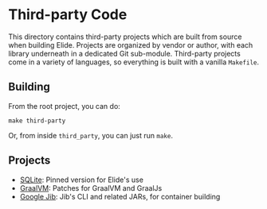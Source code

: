 
# Third-party Code

This directory contains third-party projects which are built from source when building Elide. Projects are organized by
vendor or author, with each library underneath in a dedicated Git sub-module. Third-party projects come in a variety of
languages, so everything is built with a vanilla `Makefile`.

## Building

From the root project, you can do:
```
make third-party
```

Or, from inside `third_party`, you can just run `make`.

## Projects

- [SQLite][11]: Pinned version for Elide's use
- [GraalVM](./oracle): Patches for GraalVM and GraalJs
- [Google Jib](./google): Jib's CLI and related JARs, for container building

[0]: https://apple.com
[1]: https://github.com/apple/pkl
[4]: https://github.com/astral-sh/uv
[11]: https://sqlite.org
[12]: https://google.com
[13]: https://boringssl.googlesource.com/boringssl
[14]: https://apache.org
[15]: https://apr.apache.org/
[16]: https://cloudflare.com
[17]: https://github.com/cloudflare/zlib
[18]: https://oracle.com
[19]: https://graalvm.org

